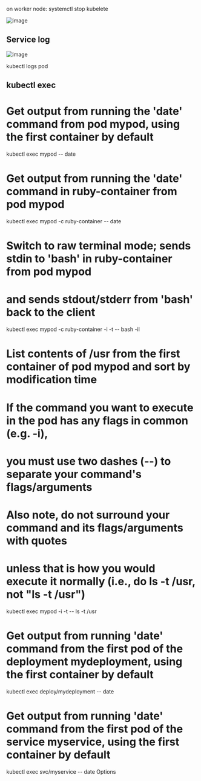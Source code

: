 on worker node:
systemctl stop kubelete

![image](https://github.com/user-attachments/assets/fcdb2297-9f91-4876-b76a-cef721e9ab43)


## Service log


![image](https://github.com/user-attachments/assets/abb907ad-0169-497f-b3ed-c4b3e8129f6a)

kubectl logs pod <pod name>

## kubectl exec

 # Get output from running the 'date' command from pod mypod, using the first container by default
  kubectl exec mypod -- date
  
  # Get output from running the 'date' command in ruby-container from pod mypod
  kubectl exec mypod -c ruby-container -- date
  
  # Switch to raw terminal mode; sends stdin to 'bash' in ruby-container from pod mypod
  # and sends stdout/stderr from 'bash' back to the client
  kubectl exec mypod -c ruby-container -i -t -- bash -il
  
  # List contents of /usr from the first container of pod mypod and sort by modification time
  # If the command you want to execute in the pod has any flags in common (e.g. -i),
  # you must use two dashes (--) to separate your command's flags/arguments
  # Also note, do not surround your command and its flags/arguments with quotes
  # unless that is how you would execute it normally (i.e., do ls -t /usr, not "ls -t /usr")
  kubectl exec mypod -i -t -- ls -t /usr
  
  # Get output from running 'date' command from the first pod of the deployment mydeployment, using the first container by default
  kubectl exec deploy/mydeployment -- date
  
  # Get output from running 'date' command from the first pod of the service myservice, using the first container by default
  kubectl exec svc/myservice -- date
Options
